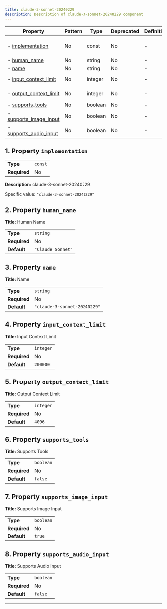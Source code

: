 ```yaml
---
title: claude-3-sonnet-20240229
description: Description of claude-3-sonnet-20240229 component
---
```


| Property                                         | Pattern | Type    | Deprecated | Definition | Title/Description        |
| ------------------------------------------------ | ------- | ------- | ---------- | ---------- | ------------------------ |
| - [implementation](#implementation )             | No      | const   | No         | -          | claude-3-sonnet-20240229 |
| - [human_name](#human_name )                     | No      | string  | No         | -          | Human Name               |
| - [name](#name )                                 | No      | string  | No         | -          | Name                     |
| - [input_context_limit](#input_context_limit )   | No      | integer | No         | -          | Input Context Limit      |
| - [output_context_limit](#output_context_limit ) | No      | integer | No         | -          | Output Context Limit     |
| - [supports_tools](#supports_tools )             | No      | boolean | No         | -          | Supports Tools           |
| - [supports_image_input](#supports_image_input ) | No      | boolean | No         | -          | Supports Image Input     |
| - [supports_audio_input](#supports_audio_input ) | No      | boolean | No         | -          | Supports Audio Input     |

## <a name="implementation"></a>1. Property `implementation`

|              |         |
| ------------ | ------- |
| **Type**     | `const` |
| **Required** | No      |

**Description:** claude-3-sonnet-20240229

Specific value: `"claude-3-sonnet-20240229"`

## <a name="human_name"></a>2. Property `human_name`

**Title:** Human Name

|              |                   |
| ------------ | ----------------- |
| **Type**     | `string`          |
| **Required** | No                |
| **Default**  | `"Claude Sonnet"` |

## <a name="name"></a>3. Property `name`

**Title:** Name

|              |                              |
| ------------ | ---------------------------- |
| **Type**     | `string`                     |
| **Required** | No                           |
| **Default**  | `"claude-3-sonnet-20240229"` |

## <a name="input_context_limit"></a>4. Property `input_context_limit`

**Title:** Input Context Limit

|              |           |
| ------------ | --------- |
| **Type**     | `integer` |
| **Required** | No        |
| **Default**  | `200000`  |

## <a name="output_context_limit"></a>5. Property `output_context_limit`

**Title:** Output Context Limit

|              |           |
| ------------ | --------- |
| **Type**     | `integer` |
| **Required** | No        |
| **Default**  | `4096`    |

## <a name="supports_tools"></a>6. Property `supports_tools`

**Title:** Supports Tools

|              |           |
| ------------ | --------- |
| **Type**     | `boolean` |
| **Required** | No        |
| **Default**  | `false`   |

## <a name="supports_image_input"></a>7. Property `supports_image_input`

**Title:** Supports Image Input

|              |           |
| ------------ | --------- |
| **Type**     | `boolean` |
| **Required** | No        |
| **Default**  | `true`    |

## <a name="supports_audio_input"></a>8. Property `supports_audio_input`

**Title:** Supports Audio Input

|              |           |
| ------------ | --------- |
| **Type**     | `boolean` |
| **Required** | No        |
| **Default**  | `false`   |

----------------------------------------------------------------------------------------------------------------------------
